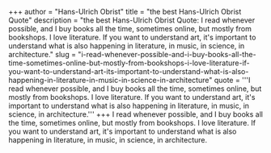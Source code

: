 +++
author = "Hans-Ulrich Obrist"
title = "the best Hans-Ulrich Obrist Quote"
description = "the best Hans-Ulrich Obrist Quote: I read whenever possible, and I buy books all the time, sometimes online, but mostly from bookshops. I love literature. If you want to understand art, it's important to understand what is also happening in literature, in music, in science, in architecture."
slug = "i-read-whenever-possible-and-i-buy-books-all-the-time-sometimes-online-but-mostly-from-bookshops-i-love-literature-if-you-want-to-understand-art-its-important-to-understand-what-is-also-happening-in-literature-in-music-in-science-in-architecture"
quote = '''I read whenever possible, and I buy books all the time, sometimes online, but mostly from bookshops. I love literature. If you want to understand art, it's important to understand what is also happening in literature, in music, in science, in architecture.'''
+++
I read whenever possible, and I buy books all the time, sometimes online, but mostly from bookshops. I love literature. If you want to understand art, it's important to understand what is also happening in literature, in music, in science, in architecture.
